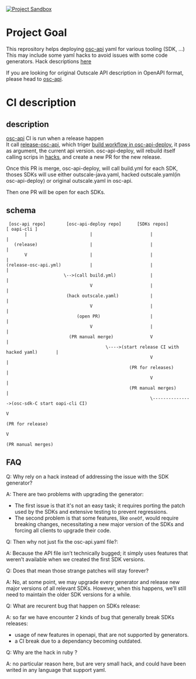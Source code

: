 [![Project Sandbox](https://docs.outscale.com/fr/userguide/_images/Project-Sandbox-yellow.svg)](https://docs.outscale.com/en/userguide/Open-Source-Projects.html)

# Project Goal

This reprository helps deploying [osc-api](https://github.com/outscale/osc-api) yaml for various tooling (SDK, ...)
This may include some yaml hacks to avoid issues with some code generators.
Hack descriptions [here](hacks/README.md)

If you are looking for original Outscale API description in OpenAPI format, please head to [osc-api](https://github.com/outscale/osc-api).

# CI description

## description

[osc-api](https://github.com/outscale/oapi-cli) CI is run when a release happen </br>
It call [release-osc-api](https://github.com/outscale/osc-api/blob/master/.github/workflows/release-osc-api.yml),
which triger [build workflow in osc-api-deploy](https://github.com/outscale/osc-api-deploy/blob/main/.github/workflows/build.yml),
it pass as argument, the current api version.
osc-api-deploy, will rebuild itself calling scrips in [hacks](https://github.com/outscale/osc-api-deploy/tree/main/hacks), and create a new PR for the new release.

Once this PR is merge, osc-api-deploy, will call build.yml for each SDK, thoses SDKs will use either outscale-java.yaml, hacked outscale.yaml(in osc-api-deploy) or original outscale.yaml in osc-api.

Then one PR will be open for each SDKs.

## schema

```
 [osc-api repo]        [osc-api-deploy repo]      [SDKs repos]                   [ oapi-cli ]
       |                        |                      |                              |
   (release)                    |                      |                              |
       V                        |                      |                              |
(release-osc-api.yml)           |                      |                              |
                      \-->(call build.yml)             |                              |
                                V                      |                              |
                       (hack outscale.yaml)            |                              |
                                V                      |                              |
                           (open PR)                   |                              |
                                V                      |                              |
                        (PR manual merge)              V                              |
                                      \---->(start release CI with hacked yaml)       |
                                                       V                              |
                                               (PR for releases)                      |
                                                       V                              |
                                               (PR manual merges)                     |
                                                       \--------------->(osc-sdk-C start oapi-cli CI)
                                                                                      V
                                                                               (PR for release)
                                                                                      V
                                                                               (PR manual merges)
```


## FAQ


Q: Why rely on a hack instead of addressing the issue with the SDK generator?

A: There are two problems with upgrading the generator:
- The first issue is that it's not an easy task; it requires porting the patch used by the SDKs and extensive testing to prevent regressions.
- The second problem is that some features, like `oneOf`, would require breaking changes, necessitating a new major version of the SDKs and forcing all clients to upgrade their code.


Q: Then why not just fix the osc-api.yaml file?:

A: Because the API file isn’t technically bugged; it simply uses features that weren’t available when we created the first SDK versions.

Q: Does that mean those strange patches will stay forever?

A: No, at some point, we may upgrade every generator and release new major versions of all relevant SDKs. However, when this happens, we’ll still need to maintain the older SDK versions for a while.

Q: What are recurent bug that happen on SDKs release:

A: so far we have encounter 2 kinds of bug that generally break SDKs releases:
- usage of new features in openapi, that are not supported by generators.
- a CI break due to a dependancy becoming outdated. 

Q: Why are the hack in ruby ?

A: no particular reason here, but are very small hack, and could have been writed in any language that support yaml.

